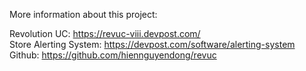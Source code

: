 More information about this project:

Revolution UC: https://revuc-viii.devpost.com/
<br>
Store Alerting System: https://devpost.com/software/alerting-system
<br>
Github: https://github.com/hiennguyendong/revuc
